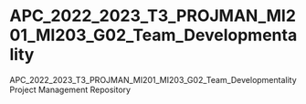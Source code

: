 # APC_2022_2023_T3_PROJMAN_MI201_MI203_G02_Team_Developmentality
APC_2022_2023_T3_PROJMAN_MI201_MI203_G02_Team_Developmentality Project Management Repository
